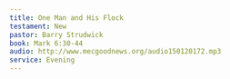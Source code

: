 ```yaml
---
title: One Man and His Flock
testament: New
pastor: Barry Strudwick
book: Mark 6:30-44
audio: http://www.mecgoodnews.org/audio150120172.mp3
service: Evening
---
```

